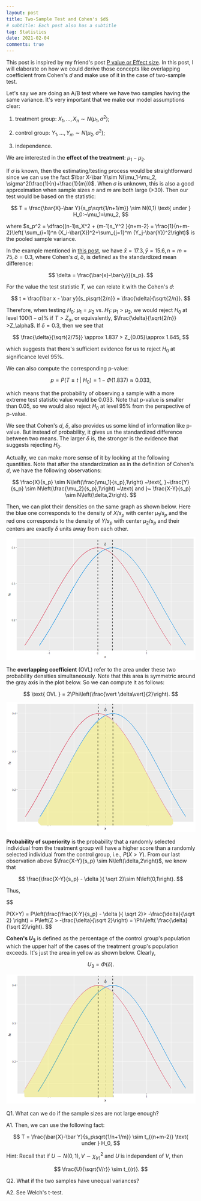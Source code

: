 ```yaml
---
layout: post
title: Two-Sample Test and Cohen's $d$
# subtitle: Each post also has a subtitle
tag: Statistics
date: 2021-02-04
comments: true
---
```


This post is inspired by my friend's post [P value or Effect size](https://datahonor.com/2021/02/03/P-value-or-Effect-size/). In this post, I will elaborate on how we could derive those concepts like overlapping coefficient from Cohen's $d$ and make use of it in the case of two-sample test.

Let's say we are doing an A/B test where we have two samples having the same variance. It's very important that we make our model assumptions clear:

1. treatment group: $X_1,\dots, X_n \sim N(\mu_1, \sigma^2)$;

2. control group: $Y_1,\dots, Y_m \sim N(\mu_2, \sigma^2)$;

3. independence.

We are interested in the **effect of the treatment**: $\mu_1-\mu_2$.

If $\sigma$ is known, then the estimating/testing process would be straightforward since we can use the fact $\bar X-\bar Y\sim N(\mu_1-\mu_2, \sigma^2(\frac{1}{n}+\frac{1}{m}))$. When $\sigma$ is unknown, this is also a good approximation when sample sizes $n$ and $m$ are both large (>30). Then our test would be based on the statistic:

$$
T = \frac{\bar{X}-\bar Y}{s_p\sqrt{1/n+1/m}} \sim N(0,1) \text{ under } H_0:~\mu_1=\mu_2,
$$

where $s_p^2 = \dfrac{(n-1)s_X^2 + (m-1)s_Y^2 }{n+m-2} = \frac{1}{n+m-2}\left( \sum_{i=1}^n (X_i-\bar{X})^2+\sum_{j=1}^m (Y_j-\bar{Y})^2\right)$ is the pooled sample variance.

In the example mentioned in [this post](https://datahonor.com/2021/02/03/P-value-or-Effect-size/), we have $\bar{x} = 17.3, \bar{y} = 15.6, n=m=75, \delta = 0.3$, where Cohen's $d$, $\delta$, is defined as the standardized mean difference:

$$
\delta = \frac{\bar{x}-\bar{y}}{s_p}.
$$

For the value the test statistic $T$, we can relate it with the Cohen's $d$:

$$
t = \frac{\bar x - \bar y}{s_p\sqrt{2/n}} = \frac{\delta}{\sqrt{2/n}}.
$$

Therefore, when testing $H_0:~\mu_1=\mu_2$ vs. $H_1:~\mu_1>\mu_2$, we would reject $H_0$ at level $100(1-\alpha)\%$ if $T>Z_\alpha$, or equivalently, $\frac{\delta}{\sqrt{2/n}} >Z_\alpha$. If $\delta = 0.3$, then we see that

$$
\frac{\delta}{\sqrt{2/75}} \approx 1.837 > Z_{0.05}\approx 1.645,
$$

which suggests that there's sufficient evidence for us to reject $H_0$ at significance level 95%.

We can also compute the corresponding p-value:

$$
p  = P(T \ge t~|~H_0) = 1-\Phi(1.837) \approx 0.033,
$$

which means that the probability of observing a sample with a more extreme test statistic value would be 0.033. Note that p-value is smaller than 0.05, so we would also reject $H_0$ at level 95% from the perspective of p-value.

We see that Cohen's $d$, $\delta$, also provides us some kind of information like p-value. But instead of probability, it gives us the standardized difference between two means. The larger $\delta$ is, the stronger is the evidence that suggests rejecting $H_0$.

Actually, we can make more sense of it by looking at the following quantities. Note that after the standardization as in the definition of Cohen's $d$, we have the following observations:

$$
\frac{X}{s_p} \sim N\left(\frac{\mu_1}{s_p},1\right) ~\text{, }~\frac{Y}{s_p} \sim N\left(\frac{\mu_2}{s_p},1\right)  ~\text{ and }~ \frac{X-Y}{s_p} \sim N\left(\delta,2\right).
$$

Then, we can plot their densities on the same graph as shown below. Here the blue one corresponds to the density of $X/s_p$ with center $\mu_1/s_p$ and the red one corresponds to the density of $Y/s_p$ with center $\mu_2/s_p$ and their centers are exactly $\delta$ units away from each other.

![](/public/image/Rplot1.png)

The **overlapping coefficient** (OVL) refer to the area under these two probability densities simultaneously. Note that this area is symmetric around the gray axis in the plot below. So we can compute it as follows:

$$
\text{ OVL } = 2\Phi\left(\frac{\vert \delta\vert}{2}\right).
$$

![](/public/image/Rplot2.png)

**Probability of superiority** is the probability that a randomly selected individual from the treatment group will have a higher score than a randomly selected individual from the control group, i.e., $P(X > Y)$. From our last observation above $\frac{X-Y}{s_p} \sim N\left(\delta,2\right)$, we know that

$$
\frac{\frac{X-Y}{s_p} - \delta }{ \sqrt 2}\sim N\left(0,1\right).
$$

 Thus,

$$

P(X>Y) =  P\left(\frac{\frac{X-Y}{s_p} - \delta }{ \sqrt 2}> -\frac{\delta}{\sqrt 2} \right) = P\left(Z > -\frac{\delta}{\sqrt 2}\right) = \Phi\left( \frac{\delta}{\sqrt 2}\right).
$$

**Cohen's $U_3$** is defined as the percentage of the control group's population which the upper half of the cases of the treatment group's population exceeds. It's just the area in yellow as shown below. Clearly,

$$
U_3 = \Phi(\delta).
$$

![](/public/image/Rplot3.png)



Q1. What can we do if the sample sizes are not large enough?

A1. Then, we can use the following fact:

$$
T = \frac{\bar{X}-\bar Y}{s_p\sqrt{1/n+1/m}} \sim t_{(n+m-2)} \text{ under } H_0,
$$

Hint:
Recall that if $U\sim N(0,1), V\sim\chi^2_{(r)}$ and $U$ is independent of $V$, then

$$
\frac{U}{\sqrt{V/r}} \sim t_{(r)}.
$$


Q2. What if the two samples have unequal variances?

A2. See Welch's t-test.
